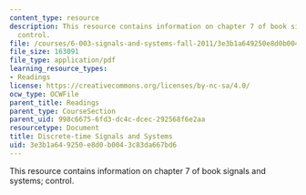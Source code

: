 ```yaml
---
content_type: resource
description: This resource contains information on chapter 7 of book signals and systems;
  control.
file: /courses/6-003-signals-and-systems-fall-2011/3e3b1a649250e8d0b0043c83da667bd6_MIT6_003F11_chap7.pdf
file_size: 163091
file_type: application/pdf
learning_resource_types:
- Readings
license: https://creativecommons.org/licenses/by-nc-sa/4.0/
ocw_type: OCWFile
parent_title: Readings
parent_type: CourseSection
parent_uid: 998c6675-6fd3-dc4c-dcec-292568f6e2aa
resourcetype: Document
title: Discrete-time Signals and Systems
uid: 3e3b1a64-9250-e8d0-b004-3c83da667bd6
---
```

This resource contains information on chapter 7 of book signals and systems; control.